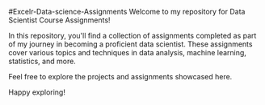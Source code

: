 #Excelr-Data-science-Assignments 
Welcome to my repository for Data Scientist Course Assignments!

In this repository, you'll find a collection of assignments completed as part of my journey in becoming a proficient data scientist. These assignments cover various topics and techniques in data analysis, machine learning, statistics, and more.

Feel free to explore the projects and assignments showcased here.

Happy exploring!
